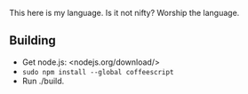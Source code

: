 This here is my language.
Is it not nifty?
Worship the language.

Building
---
* Get node.js: <nodejs.org/download/>
* `sudo npm install --global coffeescript`
* Run ./build.
